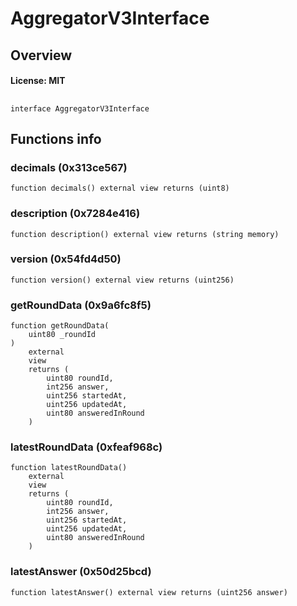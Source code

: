 # AggregatorV3Interface

## Overview

#### License: MIT

## 

```solidity
interface AggregatorV3Interface
```


## Functions info

### decimals (0x313ce567)

```solidity
function decimals() external view returns (uint8)
```


### description (0x7284e416)

```solidity
function description() external view returns (string memory)
```


### version (0x54fd4d50)

```solidity
function version() external view returns (uint256)
```


### getRoundData (0x9a6fc8f5)

```solidity
function getRoundData(
    uint80 _roundId
)
    external
    view
    returns (
        uint80 roundId,
        int256 answer,
        uint256 startedAt,
        uint256 updatedAt,
        uint80 answeredInRound
    )
```


### latestRoundData (0xfeaf968c)

```solidity
function latestRoundData()
    external
    view
    returns (
        uint80 roundId,
        int256 answer,
        uint256 startedAt,
        uint256 updatedAt,
        uint80 answeredInRound
    )
```


### latestAnswer (0x50d25bcd)

```solidity
function latestAnswer() external view returns (uint256 answer)
```

